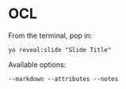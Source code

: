 
# OCL

From the terminal, pop in:

  ```yo reveal:slide "Slide Title"```

Available options:

 ```--markdown --attributes --notes```

